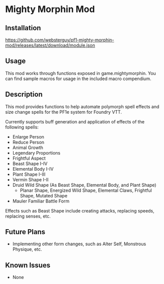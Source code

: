 # Mighty Morphin Mod
## Installation

https://github.com/websterguy/pf1-mighty-morphin-mod/releases/latest/download/module.json

## Usage

This mod works through functions exposed in game.mightymorphin. You can find sample macros for usage in the included macro compendium.

## Description

This mod provides functions to help automate polymorph spell effects and size change spells for the PF1e system for Foundry VTT.

Currently supports buff generation and application of effects of the following spells:
* Enlarge Person
* Reduce Person
* Animal Growth
* Legendary Proportions
* Frightful Aspect
* Beast Shape I-IV
* Elemental Body I-IV
* Plant Shape I-III
* Vermin Shape I-II
* Druid Wild Shape (As Beast Shape, Elemental Body, and Plant Shape)
  * Planar Shape, Energized Wild Shape, Elemental Claws, Frightful Shape, Mutated Shape
* Mauler Familiar Battle Form

Effects such as Beast Shape include creating attacks, replacing speeds, replacing senses, etc.

## Future Plans

* Implementing other form changes, such as Alter Self, Monstrous Physique, etc.

## Known Issues

* None
